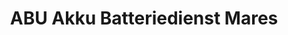 ---
title: "ABU Akku Batteriedienst Mares"
url: /wien/abu-akku-batteriedienst-mares/
shop: Elektronik
---